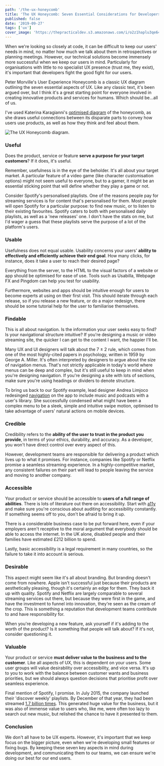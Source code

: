 ```yaml
---
path: '/the-ux-honeycomb'
title: 'The UX Honeycomb: Seven Essential Considerations for Developers'
published: false
date: '2019-09-27'
tags: ['ux']
cover_image: 'https://thepracticaldev.s3.amazonaws.com/i/o2z1haplu3qe64bdq96w.jpg'
---
```


When we're looking so closely at code, it can be difficult to keep our users' needs in mind, no matter how much we talk about them in retrospectives or planning meetings. However, our technical solutions become immensely more successful when we keep our users in mind. Particularly for organisations with little to no specialist UX presence (trust me, they exist), it's important that developers fight the good fight for our users. 

Peter Morville's User Experience Honeycomb is a classic UX diagram outlining the seven essential aspects of UX. Like any classic text, it's been argued over, but I think it's a great starting point for everyone involved in creating innovative products and services for humans. Which should be...all of us.  

I've used Katerina Karagianni's [optimised diagram](https://uxdesign.cc/optimizing-the-ux-honeycomb-1d10cfb38097) of the honeycomb, as she draws useful connections between its disparate parts to convey how users use products, as well as how they think and feel about them. 

![The UX Honeycomb diagram.](https://thepracticaldev.s3.amazonaws.com/i/ekxi29nquvb4dy4mide0.png)

### Useful

Does the product, service or feature **serve a purpose for your target customers**? If it does, it's useful.

Remember, usefulness is in the eye of the beholder. It's all about your target market. A particular feature of a video game (like character customisation options) might not seem useful to everyone, but to a gamer, it might be an essential sticking point that will define whether they play a game or not. 

Consider Spotify's personalised playlists. One of the reasons people pay for streaming services is for content that's personalised for them. Most people will open Spotify for a particular purpose: to find new music, or to listen to their existing favourites. Spotify caters to both with personalised daily playlists, as well as a 'new releases' one. I don't have the stats on me, but I'd wager a guess that these playlists serve the purpose of a lot of the platform's users. 

### Usable

Usefulness does not equal usable. Usability concerns your users' **ability to effectively and efficiently achieve their end goal**. How many clicks, for instance, does it take a user to reach their desired page? 

Everything from the server, to the HTML to the visual factors of a website or app should be optimised for ease of use. Tools such as Usabilla, Webpage FX and Pingdom can help you test for usability.

Furthermore, websites and apps should be intuitive enough for users to become experts at using on their first visit. This should iterate through each release, so if you release a new feature, or do a major redesign, there should be some tutorial help for the user to familiarise themselves.

### Findable

This is all about navigation. Is the information your user seeks easy to find? Is your navigational structure intuitive? If you're designing a music or video streaming site, the quicker I can get to the content I want, the happier I'll be.

Many UX and UI designers will talk about the 7 ± 2 rule, which comes from one of the most highly-cited papers in psychology, written in 1959 by George A. Miller. It's often interpreted by designers to argue about the size of navigation menus. That's not strictly applicable in today's world where menus can be deep and complex, but it's still useful to keep in mind when you're designing navigation. If you're designing a site with lots of sections, make sure you're using headings or dividers to denote structure.

To bring us back to our Spotify example, lead designer Andrea Limjoco redesinged [navigation](https://twitter.com/andrealimjoco/status/1176003604102156289) on the app to include music and podcasts with a user's library. She successfully condensed what might have been a complex menu to be a sleek, simple and intuitive swipe motion, optimised to take advantage of users' natural actions on mobile devices. 

### Credible

Credibility refers to the **ability of the user to trust in the product you provide**, in terms of your ethics, durability, and accuracy. As a developer, you won't have direct control over every aspect of this. 

However, development teams are responsible for delivering a product which lives up to what it promises. For instance, companies like Spotify or Netflix promise a seamless streaming experience. In a highly-competitive market, any consistent failures on their part will lead to people leaving the service and moving to another company. 

### Accessible

Your product or service should be accessible to **users of a full range of abilities**. There is lots of literature out there on accessibility. Start with [a11y](https://a11yproject.com/) and make sure you're conscious about auditing for accessibility constantly. If something seems off to you, don't be afraid to bring it up. 

There is a considerable business case to be put forward here, even if your employers aren't receptive to the moral argument that everybody should be able to access the internet. In the UK alone, disabled people and their families have estimated £212 billion to spend. 

Lastly, basic accessibility is a legal requirement in many countries, so the failure to take it into account is serious.

### Desirable 

This aspect might seem like it's all about branding. But branding doesn't come from nowhere. Apple isn't successful just because their products are aesthetically pleasing, though it's certainly an edge for them. They back it up with quality. Spotify and Netflix are largely comparable to several streaming services out there, but because they were first in the game, and have the investment to funnel into innovation, they're seen as the cream of the crop. This is something a reputation that development teams contribute to and have responsibility for.

When you're developing a new feature, ask yourself if it's adding to the worth of the product? Is it something that people will talk about? If it's not, consider questioning it.

### Valuable

Your product or service **must deliver value to the business and to the customer**. Like all aspects of UX, this is dependent on your users. Some user groups will value desirability over accessibility, and vice versa. It's up to you to work with the balance between customer wants and business priorities, but we should always question decisions that prioritise profit over seamless experience.

Final mention of Spotify, I promise. In July 2015, the company launched their 'discover weekly' playlists. By December of that year, they had been streamed [1.7 billion times](https://qz.com/571007/the-magic-that-makes-spotifys-discover-weekly-playlists-so-damn-good/). This generated huge value for the business, but it was also of immense value to users who, like me, were often too lazy to search out new music, but relished the chance to have it presented to them.

### Conclusion

We don't all have to be UX experts. However, it's important that we keep focus on the bigger picture, even when we're developing small features or fixing bugs. By keeping these seven key aspects in mind during development, and communicating them to our teams, we can ensure we're doing our best for our end users. 